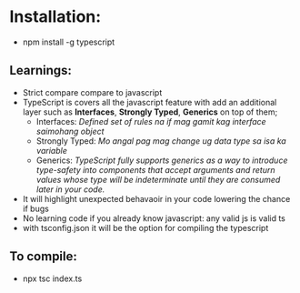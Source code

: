 # Installation:
- npm install -g typescript
## Learnings:
- Strict compare compare to javascript
- TypeScript is covers all the javascript feature with add an additional layer such as **Interfaces**, **Strongly Typed**, **Generics** on top of them;
    - Interfaces: *Defined set of rules na if mag gamit kag interface saimohang object*
    - Strongly Typed: *Mo angal pag mag change ug data type sa isa ka variable*
    - Generics: *TypeScript fully supports generics as a way to introduce type-safety into components that accept arguments and return values whose type will be indeterminate until they are consumed later in your code.*
- It will highlight unexpected behavaoir in your code lowering the chance if bugs
- No learning code if you already know javascript: any valid js is valid ts
- with tsconfig.json it will be the option for compiling the typescript
## To compile:
- npx tsc index.ts